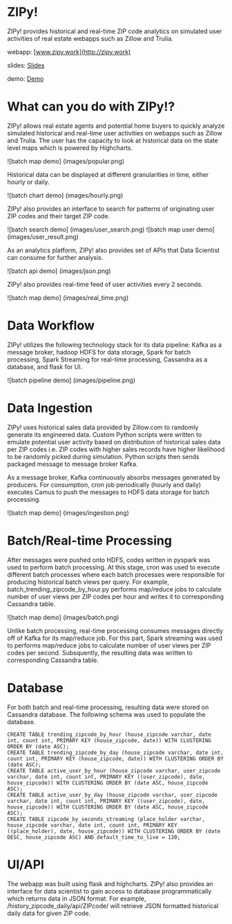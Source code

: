 # ZIPy!

ZIPy! provides historical and real-time ZIP code analytics on simulated user activities of real estate webapps such as Zillow and Trulia.

webapp: [www.zipy.work](http://zipy.work)

slides: [Slides](http://www.slideshare.net/DavidBRhee/zipy-all-things-zip-code-related)

demo:   [Demo](https://youtu.be/Eml0iQybtRA)

# What can you do with ZIPy!?

ZIPy! allows real estate agents and potential home buyers to quickly analyze simulated historical and real-time user activities on webapps
such as Zillow and Trulia. The user has the capacity to look at historical data on the state level maps which is powered by Highcharts.

![batch map demo] (images/popular.png)

Historical data can be displayed at different granularities in time, either hourly or daily.

![batch chart demo] (images/hourly.png)

ZIPy! also provides an interface to search for patterns of originating user ZIP codes and their target ZIP code.

![batch search demo] (images/user_search.png)
![batch map user demo] (images/user_result.png)

As an analytics platform, ZIPy! also provides set of APIs that Data Scientist can consume for further analysis.

![batch api demo] (images/json.png)

ZIPy! also provides real-time feed of user activities every 2 seconds.

![batch map demo] (images/real_time.png)

# Data Workflow

ZIPy! utilizes the following technology stack for its data pipeline: Kafka as a message broker, hadoop HDFS for data storage,
Spark for batch processing, Spark Streaming for real-time processing, Cassandra as a database, and flask for UI.

![batch pipeline demo] (images/pipeline.png)

# Data Ingestion

ZIPy! uses historical sales data provided by Zillow.com to randomly generate its engineered data. Custom Python scripts were written
to emulate potential user activity based on distribution of historical sales data per ZIP codes i.e. ZIP codes with higher sales records
have higher likelihood to be randomly picked during simulation. Python scripts then sends packaged message to message broker Kafka.

As a message broker, Kafka continuously absorbs messages generated by producers. For consumption, cron job periodically (hourly and daily)
executes Camus to push the messages to HDFS data storage for batch processing.

![batch map demo] (images/ingestion.png)

# Batch/Real-time Processing

After messages were pushed onto HDFS, codes written in pyspark was used to perform batch processing. At this stage, cron was used to execute
different batch processes where each batch processes were responsible for producing historical batch views per query. For example, batch_trending_zipcode_by_hour.py
performs map/reduce jobs to calculate number of user views per ZIP codes per hour and writes it to corresponding Cassandra table.

![batch map demo] (images/batch.png)

Unlike batch processing, real-time processing consumes messages directly off of Kafka for its map/reduce job. For this part, Spark streaming was
used to performs map/reduce jobs to calculate number of user views per ZIP codes per second. Subsquently, the resulting data was written to
corresponding Cassandra table.

# Database

For both batch and real-time processing, resulting data were stored on Cassandra database. The following schema was used to populate the database.

```
CREATE TABLE trending_zipcode_by_hour (house_zipcode varchar, date int, count int, PRIMARY KEY (house_zipcode, date)) WITH CLUSTERING ORDER BY (date ASC);
CREATE TABLE trending_zipcode_by_day (house_zipcode varchar, date int, count int, PRIMARY KEY (house_zipcode, date)) WITH CLUSTERING ORDER BY (date ASC);
CREATE TABLE active_user_by_hour (house_zipcode varchar, user_zipcode varchar, date int, count int, PRIMARY KEY ((user_zipcode), date, house_zipcode)) WITH CLUSTERING ORDER BY (date ASC, house_zipcode ASC);
CREATE TABLE active_user_by_day (house_zipcode varchar, user_zipcode varchar, date int, count int, PRIMARY KEY ((user_zipcode), date, house_zipcode)) WITH CLUSTERING ORDER BY (date ASC, house_zipcode ASC);
CREATE TABLE zipcode_by_seconds_streaming (place_holder varchar, house_zipcode varchar, date int, count int, PRIMARY KEY ((place_holder), date, house_zipcode)) WITH CLUSTERING ORDER BY (date DESC, house_zipcode ASC) AND default_time_to_live = 120;
```

# UI/API

The webapp was built using flask and highcharts. ZIPy! also provides an interface for data scientist to gain access to database programmatically
which returns data in JSON format. For example, /history_zipcode_daily/api/ZIPcode/ will retrieve JSON formatted historical daily data for given ZIP code.